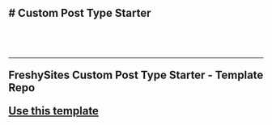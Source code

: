 <h2># Custom Post Type Starter<h2><br>
<hr>
<p>FreshySites Custom Post Type Starter - Template Repo</p>
<a href="https://github.com/FreshyMichael/CustomPostType-Template/generate">Use this template</a>
